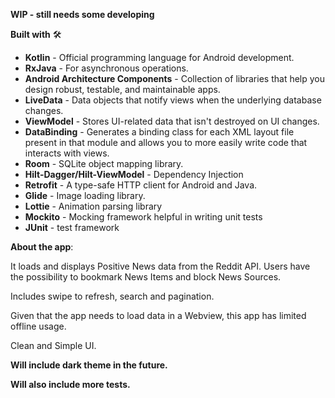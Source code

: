 **WIP - still needs some developing**

**Built with** 🛠
- **Kotlin** - Official programming language for Android development.
- **RxJava** - For asynchronous operations.
- **Android Architecture Components** - Collection of libraries that help you design robust, testable, and maintainable apps.
- **LiveData** - Data objects that notify views when the underlying database changes.
- **ViewModel** - Stores UI-related data that isn't destroyed on UI changes.
- **DataBinding** - Generates a binding class for each XML layout file present in that module and allows you to more easily write code that interacts with views.
- **Room** - SQLite object mapping library.
- **Hilt-Dagger/Hilt-ViewModel** - Dependency Injection
- **Retrofit** - A type-safe HTTP client for Android and Java.
- **Glide** - Image loading library.
- **Lottie** - Animation parsing library
- **Mockito** - Mocking framework helpful in writing unit tests
- **JUnit** - test framework

**About the app**:

It loads and displays Positive News data from the Reddit API. Users have the possibility to bookmark News Items and block News Sources.

Includes swipe to refresh, search and pagination.

Given that the app needs to load data in a Webview, this app has limited offline usage.

Clean and Simple UI.

**Will include dark theme in the future.**

**Will also include more tests.**
